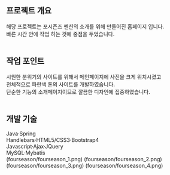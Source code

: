
## 프로젝트 개요

해당 프로젝트는 포시즌즈 펜션의 소개를 위해 만들어진 홈페이지 입니다.
<br/>
빠른 시간 안에 작업 하는 것에 중점을 두었습니다.
<br/>
<br/>

## 작업 포인트

시원한 분위기의 사이트를 위해서 메인페이지에 사진을 크게 위치시켰고
<br/>
전체적으로 파란색 톤의 사이트를 개발하였습니다.
<br/>
단순한 기능의 소개페이지이므로 깔끔한 디자인에 집중하였습니다.
<br/>
<br/>


## 개발 기술

Java·Spring
<br/>
Handlebars·HTML5/CSS3·Bootstrap4
<br/>
Javascript·Ajax·JQuery
<br/>
MySQL·Mybatis
<br/> 
(fourseason/fourseason_1.png)
(fourseason/fourseason_2.png)
(fourseason/fourseason_3.png)
(fourseason/fourseason_4.png)


